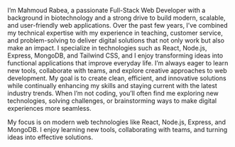 I’m Mahmoud Rabea, a passionate Full-Stack Web Developer with a background in biotechnology and a strong drive to build modern, scalable, and user-friendly web applications. Over the past few years, I’ve combined my technical expertise with my experience in teaching, customer service, and problem-solving to deliver digital solutions that not only work but also make an impact. I specialize in technologies such as React, Node.js, Express, MongoDB, and Tailwind CSS, and I enjoy transforming ideas into functional applications that improve everyday life. I’m always eager to learn new tools, collaborate with teams, and explore creative approaches to web development. My goal is to create clean, efficient, and innovative solutions while continually enhancing my skills and staying current with the latest industry trends. When I’m not coding, you’ll often find me exploring new technologies, solving challenges, or brainstorming ways to make digital experiences more seamless.

My focus is on modern web technologies like React, Node.js, Express, and MongoDB. I enjoy learning new tools, collaborating with teams, and turning ideas into effective solutions.
